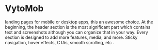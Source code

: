 # VytoMob
 landing pages for mobile or desktop apps, this an awesome choice. At the beginning, the header section is the most significant part which contains text and screenshots although you can organize that in your way. Every section is designed to add more features, media, and more. Sticky navigation, hover effects, CTAs, smooth scrolling, etc . 
